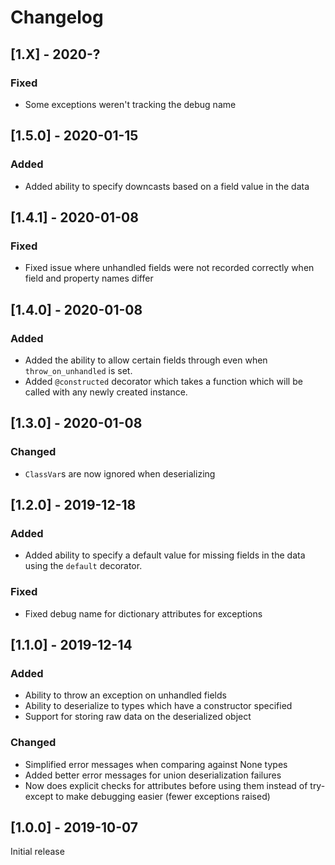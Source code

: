# Changelog

## [1.X] - 2020-?

### Fixed
- Some exceptions weren't tracking the debug name

## [1.5.0] - 2020-01-15

### Added
- Added ability to specify downcasts based on a field value in the data

## [1.4.1] - 2020-01-08

### Fixed
- Fixed issue where unhandled fields were not recorded correctly when field and property names differ

## [1.4.0] - 2020-01-08

### Added
- Added the ability to allow certain fields through even when `throw_on_unhandled` is set.
- Added `@constructed` decorator which takes a function which will be called with any newly created instance.

## [1.3.0] - 2020-01-08

### Changed
- `ClassVar`s are now ignored when deserializing

## [1.2.0] - 2019-12-18

### Added
- Added ability to specify a default value for missing fields in the data using the `default` decorator.

### Fixed
- Fixed debug name for dictionary attributes for exceptions

## [1.1.0] - 2019-12-14

### Added
- Ability to throw an exception on unhandled fields
- Ability to deserialize to types which have a constructor specified
- Support for storing raw data on the deserialized object

### Changed
- Simplified error messages when comparing against None types
- Added better error messages for union deserialization failures
- Now does explicit checks for attributes before using them instead of try-except to make debugging easier (fewer exceptions raised)


## [1.0.0] - 2019-10-07

Initial release
